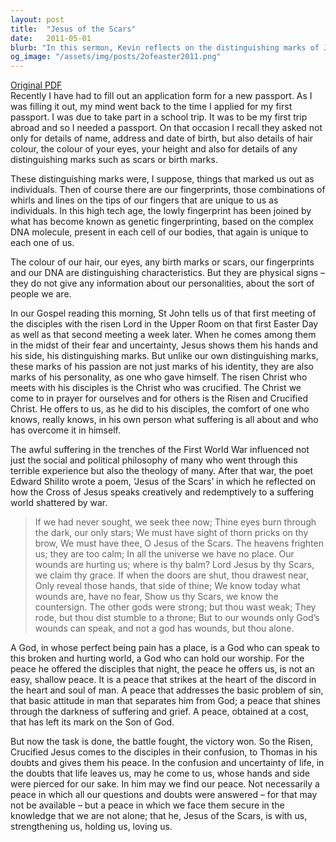 ```yaml
---
layout: post
title:  "Jesus of the Scars"
date:   2011-05-01
blurb: "In this sermon, Kevin reflects on the distinguishing marks of Jesus, his scars, as not just identifiers but also markers of his personality and sacrifice. He discusses the impact of suffering, using the example of the First World War, and how Jesus' scars speak to a world shattered by pain. The sermon concludes with the message of peace offered by Jesus, a peace that addresses sin and shines through suffering."
og_image: "/assets/img/posts/2ofeaster2011.png"
---
```

[Original PDF](/assets/pdf/2ofeaster2011.pdf)    
Recently I have had to fill out an application form for a new passport. As I was filling it out, my mind went back to the time I applied for my first passport. I was due to take part in a school trip. It was to be my first trip abroad and so I needed a passport. On that occasion I recall they asked not only for details of name, address and date of birth, but also details of hair colour, the colour of your eyes, your height and also for details of any distinguishing marks such as scars or birth marks.

These distinguishing marks were, I suppose, things that marked us out as individuals. Then of course there are our fingerprints, those combinations of whirls and lines on the tips of our fingers that are unique to us as individuals. In this high tech age, the lowly fingerprint has been joined by what has become known as genetic fingerprinting, based on the complex DNA molecule, present in each cell of our bodies, that again is unique to each one of us.

The colour of our hair, our eyes, any birth marks or scars, our fingerprints and our DNA are distinguishing characteristics. But they are physical signs – they do not give any information about our personalities, about the sort of people we are.

In our Gospel reading this morning, St John tells us of that first meeting of the disciples with the risen Lord in the Upper Room on that first Easter Day as well as that second meeting a week later. When he comes among them in the midst of their fear and uncertainty, Jesus shows them his hands and his side, his distinguishing marks. But unlike our own distinguishing marks, these marks of his passion are not just marks of his identity, they are also marks of his personality, as one who gave himself. The risen Christ who meets with his disciples is the Christ who was crucified. The Christ we come to in prayer for ourselves and for others is the Risen and Crucified Christ. He offers to us, as he did to his disciples, the comfort of one who knows, really knows, in his own person what suffering is all about and who has overcome it in himself.

The awful suffering in the trenches of the First World War influenced not just the social and political philosophy of many who went through this terrible experience but also the theology of many. After that war, the poet Edward Shilito wrote a poem, ‘Jesus of the Scars’ in which he reflected on how the Cross of Jesus speaks creatively and redemptively to a suffering world shattered by war.

> If we had never sought, we seek thee now;
> Thine eyes burn through the dark, our only stars;
> We must have sight of thorn pricks on thy brow,
> We must have thee, O Jesus of the Scars.
> The heavens frighten us; they are too calm;
> In all the universe we have no place.
> Our wounds are hurting us; where is thy balm?
> Lord Jesus by thy Scars, we claim thy grace.
> If when the doors are shut, thou drawest near,
> Only reveal those hands, that side of thine;
> We know today what wounds are, have no fear,
> Show us thy Scars, we know the countersign.
> The other gods were strong; but thou wast weak;
> They rode, but thou dist stumble to a throne;
> But to our wounds only God’s wounds can speak,
> and not a god has wounds, but thou alone.

A God, in whose perfect being pain has a place, is a God who can speak to this broken and hurting world, a God who can hold our worship. For the peace he offered the disciples that night, the peace he offers us, is not an easy, shallow peace. It is a peace that strikes at the heart of the discord in the heart and soul of man. A peace that addresses the basic problem of sin, that basic attitude in man that separates him from God; a peace that shines through the darkness of suffering and grief. A peace, obtained at a cost, that has left its mark on the Son of God.

But now the task is done, the battle fought, the victory won. So the Risen, Crucified Jesus comes to the disciples in their confusion, to Thomas in his doubts and gives them his peace. In the confusion and uncertainty of life, in the doubts that life leaves us, may he come to us, whose hands and side were pierced for our sake. In him may we find our peace. Not necessarily a peace in which all our questions and doubts were answered – for that may not be available – but a peace in which we face them secure in the knowledge that we are not alone; that he, Jesus of the Scars, is with us, strengthening us, holding us, loving us.
